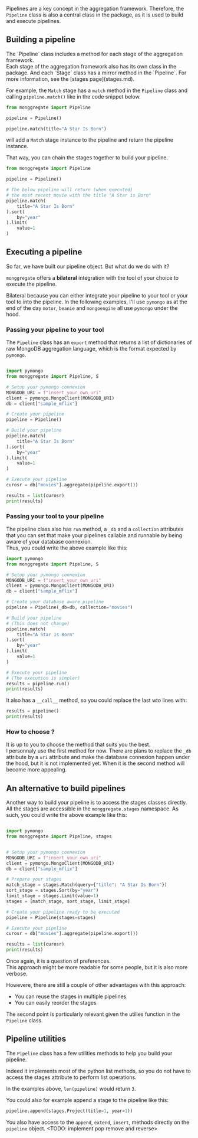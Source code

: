 
Pipelines are a key concept in the aggregation framework.
Therefore, the  `Pipeline` class is also a central class in the package<include link to api reference later on>, as it is used to build and execute pipelines.

## **Building a pipeline**

<include link to api reference later on>
The `Pipeline` class includes a method for each stage of the aggregation framework.<br>
Each stage of the aggregation framework also has its own class in the package.
And each `Stage` class has a mirror method in the `Pipeline`. For more information, see the [stages page](stages.md).

For example, the `Match` stage has a `match` method in the `Pipeline` class and calling `pipeline.match()` like in the code snippet below.

```python
from monggregate import Pipeline

pipeline = Pipeline()

pipeline.match(title="A Star Is Born")
```

will add a `Match` stage instance to the pipeline and return the pipeline instance.

That way, you can chain the stages together to build your pipeline.

```python
from monggregate import Pipeline

pipeline = Pipeline()

# The below pipeline will return (when executed) 
# the most recent movie with the title "A Star is Born"
pipeline.match(
    title="A Star Is Born"
).sort(
    by="year"
).limit(
    value=1
)
```	

## **Executing a pipeline**

So far, we have built our pipeline object. But what do we do with it?

`monggregate` offers a **bilateral** integration with the tool of your choice to execute the pipeline.

Bilateral because you can either integrate your pipeline to your tool or your tool to into the pipeline.
In the following examples, I'll use `pymongo` as at the end of the day `motor`, `beanie` and `mongoengine` all use `pymongo` under the hood.

### **Passing your pipeline to your tool**

The `Pipeline` class has an `export` method that returns a list of dictionaries of raw MongoDB aggregation language, which is the format expected by `pymongo`.

```python

import pymongo
from monggregate import Pipeline, S

# Setup your pymongo connexion
MONGODB_URI = f"insert_your_own_uri"
client = pymongo.MongoClient(MONGODB_URI)
db = client["sample_mflix"]

# Create your pipeline
pipeline = Pipeline()

# Build your pipeline
pipeline.match(
    title="A Star Is Born"
).sort(
    by="year"
).limit(
    value=1
)

# Execute your pipeline
curosr = db["movies"].aggregate(pipeline.export())

results = list(curosr)
print(results)
```
### **Passing your tool to your pipeline**

The pipeline class also has `run` method, a `_db` and a `collection` attributes that you can set that make your pipelines callable and runnable by being aware of your database connexion.<br>
Thus, you could write the above example like this:

```python
import pymongo
from monggregate import Pipeline, S

# Setup your pymongo connexion
MONGODB_URI = f"insert_your_own_uri"
client = pymongo.MongoClient(MONGODB_URI)
db = client["sample_mflix"]

# Create your database aware pipeline
pipeline = Pipeline(_db=db, collection="movies") 

# Build your pipeline
# (This does not change)
pipeline.match(
    title="A Star Is Born"
).sort(
    by="year"
).limit(
    value=1
)

# Execute your pipeline
# (The execution is simpler)
results = pipeline.run()
print(results)
```

It also has a `__call__` method, so you could  replace the last wto lines with:

```python
results = pipeline()
print(results)
```

### **How to choose ?**

It is up to you to choose the method that suits you the best.<br> 
I personnaly use the first method for now.
There are plans to replace the `_db` attribute by a `uri` attribute and make the database connexion happen under the hood, but it is not implemented yet. When it is the second method will become more appealing.

## **An alternative to build pipelines**

Another way to build your pipeline is to access the stages classes directly. All the stages are accessible in the `monggregate.stages` namespace.
As such, you could write the above example like this:

```python

import pymongo
from monggregate import Pipeline, stages


# Setup your pymongo connexion
MONGODB_URI = f"insert_your_own_uri"
client = pymongo.MongoClient(MONGODB_URI)
db = client["sample_mflix"]

# Prepare your stages
match_stage = stages.Match(query={"title": "A Star Is Born"})
sort_stage = stages.Sort(by="year")
limit_stage = stages.Limit(value=1)
stages = [match_stage, sort_stage, limit_stage]

# Create your pipeline ready to be executed
pipeline = Pipeline(stages=stages)

# Execute your pipeline
curosr = db["movies"].aggregate(pipeline.export())

results = list(curosr)
print(results)

```
Once again, it is a question of preferences.<br>
This approach might be more readable for some people, but it is also more verbose.<br>

Howevere, there are still a couple of other advantages with this approach:

* You can reuse the stages in multiple pipelines
* You can easily reorder the stages

The second point is particularly relevant given the utilies function in the `Pipeline` class.

## **Pipeline utilities**

The `Pipeline` class has a few utilities methods to help you build your pipeline.

Indeed it implements most of the python list methods, so you do not have to access the stages attribute to perform list operations.

In the examples above, `len(pipeline)` would return `3`.

You could also for example append a stage to the pipeline like this:

```python
pipeline.append(stages.Project(title=1, year=1))
```

You also have access to the `append`, `extend`, `insert`,  methods directly on the `pipeline` object. <TODO: implement pop remove and reverse>

